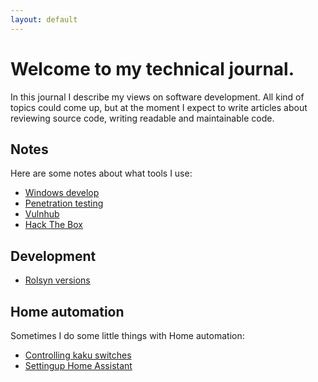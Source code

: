 ```yaml
---
layout: default
---
```


# Welcome to my technical journal.

In this journal I describe my views on software development. All kind of topics could come up, but at the moment I expect to write articles about reviewing source code, writing readable and maintainable code.

## Notes

Here are some notes about what tools I use:

- [Windows develop](/windowsdevelop)
- [Penetration testing](/security/penetration-testing)
- [Vulnhub](/security/vulnhub)
- [Hack The Box](/security/hackthebox)

## Development

- [Rolsyn versions](/roslynversions)

## Home automation

Sometimes I do some little things with Home automation:

- [Controlling kaku switches](/homeautomation/kakuswitches)
- [Settingup Home Assistant](/homeautomation/settingup-home-assistant)
